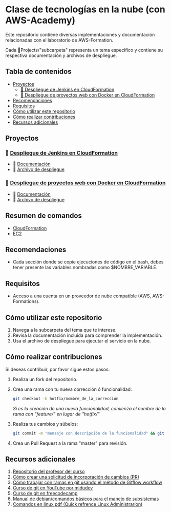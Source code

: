 # Clase de tecnologías en la nube (con AWS-Academy)

Este repositorio contiene diversas implementaciones y documentación relacionadas con el laboratorio de AWS-Formation.

Cada 📂Projects/"subcarpeta" representa un tema específico y contiene su respectiva documentación y archivos de despliegue.

## Tabla de contenidos

- [Proyectos](#proyectos)
  - [📂 Despliegue de Jenkins en CloudFormation](#-despliegue-de-jenkins-en-cloudformation)
  - [📂 Despliegue de proyectos web con Docker en CloudFormation](#-despliegue-de-proyectos-web-con-docker-en-cloudformation)
- [Recomendaciones](#recomendaciones)
- [Requisitos](#requisitos)
- [Cómo utilizar este repositorio](#cómo-utilizar-este-repositorio)
- [Cómo realizar contribuciones](#cómo-realizar-contribuciones)
- [Recursos adicionales](#recursos-adicionales)

## Proyectos

### 📂 [Despliegue de Jenkins en CloudFormation](./Jenkins_CloudFormations)

- 📄 [Documentación](./Projects/Jenkins_CloudFormations/doc.md)
- 🚀 [Archivo de despliegue](./Projects/Jenkins_CloudFormations/deployment.yaml)

### 📂 [Despliegue de proyectos web con Docker en CloudFormation](./PERT-solver_CloudFormations)

- 📄 [Documentación](./Projects/PERT-solver_CloudFormations/doc.md)
- 🚀 [Archivo de despliegue](./Projects/PERT-solver_CloudFormations/deployment.yaml)

## Resumen de comandos

- [CloudFormation](./Commands/cloudFormations.md)
- [EC2](./Commands/instanceEC2.md)

## Recomendaciones

- Cada sección donde se copie ejecuciones de código en el bash, debes tener presente las variables nombradas como $NOMBRE_VARIABLE.

## Requisitos

- Acceso a una cuenta en un proveedor de nube compatible (AWS, AWS-Formations).

## Cómo utilizar este repositorio

1. Navega a la subcarpeta del tema que te interese.
2. Revisa la documentación incluida para comprender la implementación.
3. Usa el archivo de despliegue para ejecutar el servicio en la nube.

## Cómo realizar contribuciones

Si deseas contribuir, por favor sigue estos pasos:

1. Realiza un fork del repositorio.
2. Crea una rama con tu nueva corrección ó funcionalidad:

   ```bash
   git checkout -b hotfix/nombre_de_la_corrección
   ```

   *Si es la creación de una nueva funcionalidad, comienza el nombre de la rama con "feature/" en lugar de "hotfix/"*

3. Realiza tus cambios y súbelos:

   ```bash
   git commit -m "mensaje con descripción de la funcionalidad" && git push origin feature/nombre_de_la_funcionalidad
   ```

4. Crea un Pull Request a la rama "master" para revisión.

## Recursos adicionales

1. [Repositorio del profesor del curso](https://github.com/cesarpalacios)
2. [Cómo crear una solicitud de incorporación de cambios (PR)](https://docs.github.com/es/pull-requests/collaborating-with-pull-requests/proposing-changes-to-your-work-with-pull-requests/creating-a-pull-request)
3. [Cómo trabajar con ramas en git usando el método de Gitflow workflow](https://www.atlassian.com/git/tutorials/comparing-workflows/gitflow-workflow)
4. [Curso de git en YouTube por midudev](https://www.youtube.com/watch?v=niPExbK8lSw&t=358s&ab_channel=midulive)
5. [Curso de git en freecodecamp](https://www.freecodecamp.org/espanol/news/aprende-git-y-github-curso-desde-cero/)
6. [Manual de debian/comandos básicos para el manejo de subsistemas](https://www.debian.org/doc/manuals/debian-reference/debian-reference.es.pdf)
7. [Comandos en linux pdf (Quick refrence Linux Administrarion)](./References/Linux%20Administration.pdf)
